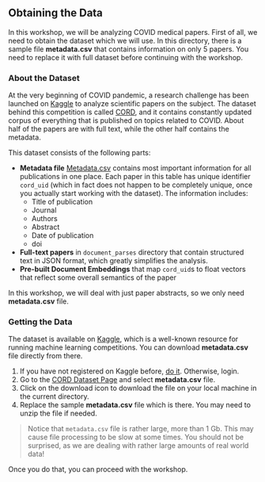 ## Obtaining the Data

In this workshop, we will be analyzing COVID medical papers. First of all, we need to obtain the dataset which we will use. In this directory, there is a sample file **metadata.csv** that contains information on only 5 papers. You need to replace it with full dataset before continuing with the workshop. 

### About the Dataset

At the very beginning of COVID pandemic, a research challenge has been launched on [Kaggle](http://kaggle.com) to analyze scientific papers on the subject. The dataset behind this competition is called [CORD](https://www.semanticscholar.org/cord19), and it contains constantly updated corpus of everything that is published on topics related to COVID. About half of the papers are with full text, while the other half contains the metadata.

This dataset consists of the following parts:

* **Metadata file** [Metadata.csv](https://www.kaggle.com/allen-institute-for-ai/CORD-19-research-challenge?select=metadata.csv) contains most important information for all publications in one place. Each paper in this table has unique identifier `cord_uid` (which in fact does not happen to be completely unique, once you actually start working with the dataset). The information includes:
   - Title of publication
   - Journal
   - Authors
   - Abstract
   - Date of publication
   - doi
* **Full-text papers** in `document_parses` directory that contain structured text in JSON format, which greatly simplifies the analysis.
* **Pre-built Document Embeddings** that map `cord_uid`s to float vectors that reflect some overall semantics of the paper

In this workshop, we will deal with just paper abstracts, so we only need **metadata.csv** file.

### Getting the Data

The dataset is available on [Kaggle](http://kaggle.com), which is a well-known resource for running machine learning competitions. You can download **metadata.csv** file directly from there.

1. If you have not registered on Kaggle before, [do it](https://www.kaggle.com/account/login?phase=startRegisterTab). Otherwise, login.
1. Go to the [CORD Dataset Page](https://www.kaggle.com/allen-institute-for-ai/CORD-19-research-challenge?select=metadata.csv) and select **metadata.csv** file.
1. Click on the download icon to download the file on your local machine in the current directory.
1. Replace the sample **metadata.csv** file which is there. You may need to unzip the file if needed.

> Notice that `metadata.csv` file is rather large, more than 1 Gb. This may cause file processing to be slow at some times. You should not be surprised, as we are dealing with rather large amounts of real world data!

Once you do that, you can proceed with the workshop.

